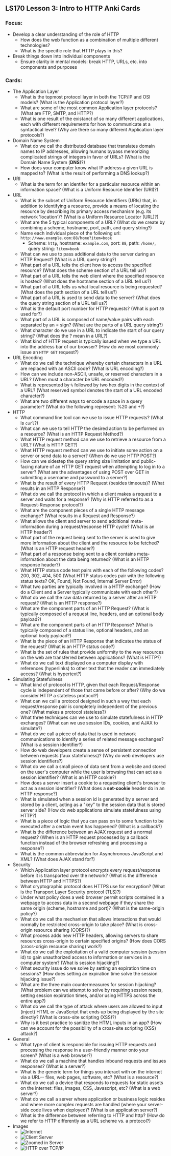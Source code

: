 ## LS170 Lesson 3: Intro to HTTP Anki Cards



### Focus:

 * Develop a clear understanding of the role of HTTP
   	* How does the web function as a combination of multiple different technologies?
   	* What is the specific role that HTTP plays in this?
 * Break things down into individual components
   	* Ensure clarity in mental models: break HTTP, URLs, etc. into components and purposes



### Cards:

* The Application Layer
  * What is the topmost protocol layer in both the TCP/IP and OSI models? (What is the Application protocol layer?)
  * What are some of the most common Application layer protocols? (What are FTP, SMTP, and HTTP?)
  * What is one result of the existanct of so many different applications, each with different requirements for how to communicate at a syntactical level? (Why are there so many different Application layer protocols?)
* Domain Name System
  * What do we call the distributed database that translates domain names to IP addresses, allowing humans bypass memorizing complicated strings of integers in favor of URLs? (What is the Domain Name System (**DNS**)?)
  * How does your computer know what IP address a given URL is mapped to? (What is the result of performing a DNS lookup?)
* URI
  * What is the term for an identifer for a particular resource within an information space? (What is a Uniform Resource Identifier (URI)?)
* URL
  * What is the subset of Uniform Resource Identifiers (URIs) that, in addition to identifying a resource, provide a means of locating the resource by describing its primary access mechanism (e.g. its network 'location')? (What is a Uniform Resource Locator (URL)?)
  * What are the 5 typical components of a URL? (What do we create by combining a scheme, hostname, port, path, and query string?)
  * Name each individual piece of the following url: `http://www.example.com:88/home?item=book`
    * Scheme: `http`, hostname: `example.com`, port: `88`, path: `/home/`, query string: `?item=book`
  * What can we use to pass additional data to the server during an HTTP Request? (What is a URL query string?)
  * What part of a URL tells the client how to access the specified resource? (What does the scheme section of a URL tell us?)
  * What part of a URL tells the web client where the specified resource is hosted? (What does the hostname section of a URL tell us?)
  * What part of a URL tells us what local resource is being requested? (What does the path section of a URL tell us?)
  * What part of a URL is used to send data to the server? (What does the query string section of a URL tell us?)
  * What is the default port number for HTTP requests? (What is port `80` used for?)
  * What part of a URL is composed of name/value pairs with each separated by an = sign? (What are the parts of a URL query string?)
  * What character do we use in a URL to indicate the start of our query string? (What does the ? mean in a URL?)
  * What kind of HTTP request is typically issued when we type a URL into the address bar of our browser? (How do we most commonly issue an `HTTP GET` request?)
* URL Encoding
  * What do we call the technique whereby certain characters in a URL are replaced with an ASCII code? (What is URL encoding?)
  * How can we include non-ASCII, unsafe, or reserved characters in a URL? (When must a character be URL encoded?)
  * What is represented by `%` followed by two hex digits in the context of a URL? (What reserved symbol denotes the start of a URL encoded character?)
  * What are two different ways to encode a space in a query parameter? (What do the following represent: %20 and +?)
* HTTP
  * What command line tool can we use to issue HTTP requests? (What is `curl`?)
  * What can we use to tell HTTP the desired action to be performed on a resource? (What is an HTTP Request Method?)
  * What HTTP request method can we use to retrieve a resource from a URL? (What is HTTP GET?)
  * What HTTP request method can we use to initiate some action on a server or send data to a server? (When do we use HTTP POST?)
  * How can we sidestep the query string size limitation and public-facing nature of an HTTP GET request when attempting to log in to a server? (What are the advantages of using POST over GET in submitting a username and password to a server?)
  * What is the result of every HTTP Request (besides timeouts)? (What results in an HTTP Response?)
  * What do we call the protocol in which a client makes a request to a server and waits for a response? (Why is HTTP referred to as a Request-Response protocol?)
  * What are the component pieces of a single HTTP message exchange? (What results in a Request and Response?)
  * What allows the client and server to send additional meta-information during a request/response HTTP cycle? (What is an HTTP header?)
  * What part of the request being sent to the server is used to give more information about the client and the resource to be fetched? (What is an HTTP request header?)
  * What part of a response being sent to a client contains meta-information about the data being returned? (What is an HTTP response header?)
  * What HTTP status code text pairs with each of the following codes? 200, 302, 404, 500 (What HTTP status codes pair with the following status texts? OK, Found, Not Found, Internal Server Error)
  * What two parties are typically involved in a HTTP exchange? (How do a Client and a Server typically communicate with each other?)
  * What do we call the raw data returned by a server after an HTTP request? (What is an HTTP response?)
  * What are the component parts of an HTTP Request? (What is typically composed of a request line, headers, and an optional body payload?)
  * What are the component parts of an HTTP Response? (What is typically composed of a status line, optional headers, and an optional body payload?)
  * What is the piece of an HTTP Response that indicates the status of the request? (What is an HTTP status code?)
  * What is the set of rules that provide uniformity to the way resources on the web are transferred between applications? (What is HTTP?)
  * What do we call text displayed on a computer display with references (hyperlinks) to other text that the reader can immediately access? (What is hypertext?)
* Simulating Statefulness
  * What kind of protocol is HTTP, given that each Request/Response cycle is independent of those that came before or after? (Why do we consider HTTP a stateless protocol?)
  * What can we call a protocol designed in such a way that each request/response pair is completely independent of the previous one? (What makes a protocol stateless?)
  * What three techniques can we use to simulate statefulness in HTTP exchanges? (What can we use session IDs, cookies, and AJAX to simulate?)
  * What do we call a piece of data that is used in network communications to identify a series of related message exchanges? (What is a session identifier?)
  * How do web developers create a sense of persistent connection between requests (faux statefulness)? (Why do web developers use session identifiers?)
  * What do we call a small piece of data sent from a website and stored on the user's computer while the user is browsing that can act as a session identifier? (What is an HTTP cookie?)
  * How does a server insert a cookie to a requesting client's browser to act as a session identifier? (What does a **set-cookie** header do in an HTTP response?)
  * What is simulated when a session id is generated by a server and stored by a client, acting as a "key" to the session data that is stored server side? (How do web applications simulate statefulness using HTTP?)
  * What is a piece of logic that you can pass on to some function to be executed after a certain event has happened? (What is a callback?)
  * What is the difference between an AJAX request and a normal request? (When is an HTTP request processed by a callback function instead of the browser refreshing and processing a response?)
  * What is the common abbreviation for Asynchronous JavaScript and XML? (What does AJAX stand for?)
* Security
  * Which Application layer protocol encrypts every request/response before it is transported over the network? (What is the difference between HTTP and HTTPS?)
  * What cryptographic protocol does HTTPS use for encryption? (What is the Transport Layer Security protocol (TLS)?)
  * Under what policy does a web browser permit scripts contained in a webpage to access data in a second webpage if they share the same origin (scheme, hostname and port)? (What is the same-origin policy?)
  * What do we call the mechanism that allows interactions that would normally be restricted cross-origin to take place? (What is cross-origin resource sharing (CORS)?)
  * What process adds new HTTP headers, allowing servers to share resources cross-origin to certain specified origins? (How does CORS (cross-origin resource sharing) work?)
  * What do we call the exploitation of a valid computer session (session id) to gain unauthorized access to information or services in a computer system? (What is session hijacking?)
  * What security issue do we solve by setting an expiration time on sessions? (How does setting an expiration time solve the session hijacking issue?)
  * What are the three main countermeasures for session hijacking? (What problem can we attempt to solve by requiring session resets, setting session expiration times, and/or using HTTPS across the entire app?)
  * What do we call the type of attack where users are allowed to input (inject) HTML or JavaScript that ends up being displayed by the site directly? (What is cross-site scripting (XSS)?)
  * Why is it best practice to sanitize the HTML inputs in an app? (How can we account for the possibility of a cross-site scripting (XSS) attack?)
* General
  * What type of client is responsible for issuing HTTP requests and processing the response in a user-friendly manner onto your screen? (What is a web browser?)
  * What do we call a machine that handles inbound requests and issues responses? (What is a server?)
  * What is the generic term for things you interact with on the internet via a URL-- files, web pages, software, etc? (What is a resource?)
  * What do we call a device that responds to requests for static assets on the internet: files, images, CSS, Javascript, etc? (What is a web server?)
  * What do we call a server where application or business logic resides and where more complex requests are handled (where your server-side code lives when deployed)? (What is an application server?)
  * What is the difference between referring to HTTP and http? (How do we refer to HTTP differently as a URL scheme vs. a protocol?)
* Images
  * ![Internet](https://d186loudes4jlv.cloudfront.net/http/images/internet.png)
  * ![Client Server](https://da77jsbdz4r05.cloudfront.net/images/handling_requests_manually/client-sever.png)
  * ![Zoomed in Server](https://da77jsbdz4r05.cloudfront.net/images/handling_requests_manually/server-zoom-web-app-data.png)
  * ![HTTP over TCP/IP](https://da77jsbdz4r05.cloudfront.net/images/handling_requests_manually/http-zoom-tcpip.png)